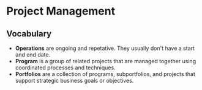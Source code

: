 # Project Management

## Vocabulary

* **Operations** are ongoing and repetative. They usually don't have a start and end date. 
* **Program** is a group of related projects that are managed together using coordinated processes and techniques.
* **Portfolios** are a collection of programs, subportfolios, and projects that support strategic business goals or objectives.
